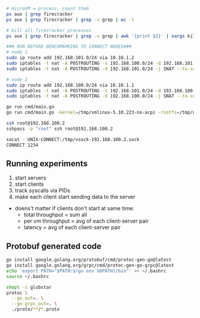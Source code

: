 ```bash
# microVM = process, count them
ps aux | grep firecracker
ps aux | grep firecracker | grep -v grep | wc -l

# kill all firecracker processes
ps aux | grep firecracker | grep -v grep | awk '{print $2}' | xargs kill -9

### RUN BEFORE BENCHMARKING TO CONNECT NODES###
# node 1
sudo ip route add 192.168.101.0/24 via 10.10.1.2
sudo iptables -t nat -A POSTROUTING -s 192.168.100.0/24 -d 192.168.101.0/24 -j ACCEPT
sudo iptables -t nat -A POSTROUTING -d 192.168.101.0/24 -j SNAT --to-source 192.168.100.1

# node 2
sudo ip route add 192.168.100.0/24 via 10.10.1.1
sudo iptables -t nat -A POSTROUTING -s 192.168.101.0/24 -d 192.168.100.0/24 -j ACCEPT
sudo iptables -t nat -A POSTROUTING -d 192.168.100.0/24 -j SNAT --to-source 192.168.101.1

go run cmd/main.go
go run cmd/main.go -kernel=/tmp/vmlinux-5.10.223-no-acpi -rootfs=/tmp/debian-rootfs.ext4

ssh root@192.168.100.2
sshpass -p "root" ssh root@192.168.100.2

socat - UNIX-CONNECT:/tmp/vsock-192.168.100.2.sock
CONNECT 1234

```
## Running experiments
1. start servers
2. start clients
3. track syscalls via PIDs
4. make each client start sending data to the server
- doens't matter if clients don't start at same time:
    - total throughput = sum all
    - per vm throughput = avg of each client-server pair
    - latency = avg of each client-server pair

## Protobuf generated code
```bash
go install google.golang.org/protobuf/cmd/protoc-gen-go@latest
go install google.golang.org/grpc/cmd/protoc-gen-go-grpc@latest
echo 'export PATH="$PATH:$(go env GOPATH)/bin"' >> ~/.bashrc
source ~/.bashrc

shopt -s globstar
protoc \
  --go_out=. \
  --go-grpc_out=. \
  ./proto/**/*.proto
```
